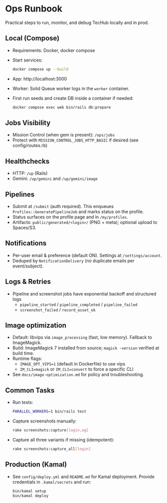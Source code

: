 # Ops Runbook

Practical steps to run, monitor, and debug TecHub locally and in prod.

## Local (Compose)

- Requirements: Docker, docker compose
- Start services:

  ```bash
  docker compose up --build
  ```

- App: http://localhost:3000
- Worker: Solid Queue worker logs in the `worker` container.
- First run seeds and create DB inside a container if needed:

  ```bash
  docker compose exec web bin/rails db:prepare
  ```

## Jobs Visibility

- Mission Control (when gem is present): `/ops/jobs`
- Protect with `MISSION_CONTROL_JOBS_HTTP_BASIC` if desired (see config/routes.rb)

## Healthchecks

- HTTP: `/up` (Rails)
- Gemini: `/up/gemini` and `/up/gemini/image`

## Pipelines

- Submit at `/submit` (auth required). This enqueues `Profiles::GeneratePipelineJob` and marks
  status on the profile.
- Status surfaces on the profile page and in `/my/profiles`.
- Artifacts: `public/generated/<login>/` (PNG + meta); optional upload to Spaces/S3.

## Notifications

- Per-user email & preference (default ON). Settings at `/settings/account`.
- Deduped by `NotificationDelivery` (no duplicate emails per event/subject).

## Logs & Retries

- Pipeline and screenshot jobs have exponential backoff and structured logs
  - `pipeline_started` / `pipeline_completed` / `pipeline_failed`
  - `screenshot_failed` / `record_asset_ok`

## Image optimization

- Default: libvips via `image_processing` (fast, low memory). Fallback to ImageMagick.
- Build: ImageMagick 7 installed from source; `magick -version` verified at build time.
- Runtime flags:
  - `IMAGE_OPT_VIPS=1` (default in Dockerfile) to use vips
  - `IM_CLI=magick` or `IM_CLI=convert` to force a specific CLI
- See `docs/image-optimization.md` for policy and troubleshooting.

## Common Tasks

- Run tests:

  ```bash
  PARALLEL_WORKERS=1 bin/rails test
  ```

- Capture screenshots manually:

  ```bash
  rake screenshots:capture[login,og]
  ```

- Capture all three variants if missing (idempotent):

  ```bash
  rake screenshots:capture_all[login]
  ```

## Production (Kamal)

- See `config/deploy.yml` and `README.md` for Kamal deployment. Provide credentials in
  `.kamal/secrets` and run:

  ```bash
  bin/kamal setup
  bin/kamal deploy
  ```
